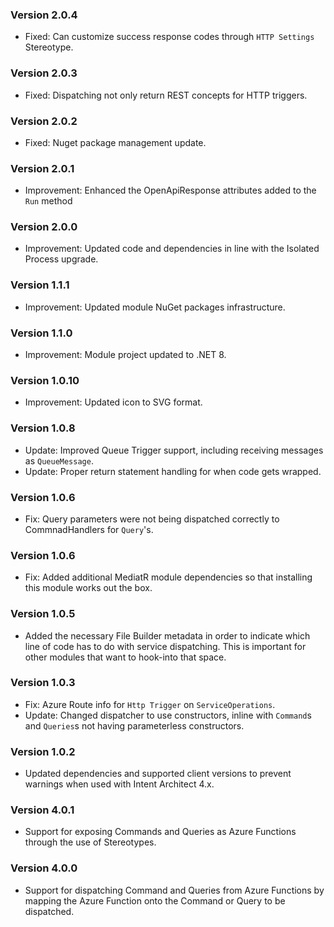 ### Version 2.0.4

- Fixed: Can customize success response codes through `HTTP Settings` Stereotype.

### Version 2.0.3

- Fixed: Dispatching not only return REST concepts for HTTP triggers.

### Version 2.0.2

- Fixed: Nuget package management update.

### Version 2.0.1

- Improvement: Enhanced the OpenApiResponse attributes added to the `Run` method

### Version 2.0.0

- Improvement: Updated code and dependencies in line with the Isolated Process upgrade.

### Version 1.1.1

- Improvement: Updated module NuGet packages infrastructure.

### Version 1.1.0

- Improvement: Module project updated to .NET 8.

### Version 1.0.10

- Improvement: Updated icon to SVG format.

### Version 1.0.8

- Update: Improved Queue Trigger support, including receiving messages as `QueueMessage`.
- Update: Proper return statement handling for when code gets wrapped.

### Version 1.0.6

- Fix: Query parameters were not being dispatched correctly to CommnadHandlers for `Query`'s.

### Version 1.0.6

- Fix: Added additional MediatR module dependencies so that installing this module works out the box.

### Version 1.0.5

- Added the necessary File Builder metadata in order to indicate which line of code has to do with service dispatching. This is important for other modules that want to hook-into that space.

### Version 1.0.3

- Fix: Azure Route info for `Http Trigger` on `ServiceOperations`.
- Update: Changed dispatcher to use constructors, inline with `Command`s and `Queries`s not having parameterless constructors.

### Version 1.0.2

- Updated dependencies and supported client versions to prevent warnings when used with Intent Architect 4.x.

### Version 4.0.1

- Support for exposing Commands and Queries as Azure Functions through the use of Stereotypes.

### Version 4.0.0

- Support for dispatching Command and Queries from Azure Functions by mapping the Azure Function onto the Command or Query to be dispatched.
